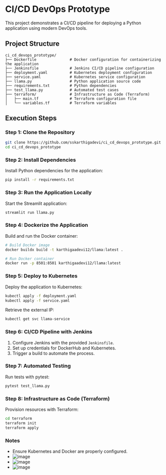 # CI/CD DevOps Prototype
This project demonstrates a CI/CD pipeline for deploying a Python application using modern DevOps tools.

## Project Structure
```
ci_cd_devops_prototype/
├── Dockerfile               # Docker configuration for containerizing the application
├── Jenkinsfile              # Jenkins CI/CD pipeline configuration
├── deployment.yaml          # Kubernetes deployment configuration
├── service.yaml             # Kubernetes service configuration
├── llama.py                 # Python application source code
├── requirements.txt         # Python dependencies
├── test_llama.py            # Automated test cases
├── terraform/               # Infrastructure as Code (Terraform)
│   ├── main.tf              # Terraform configuration file
│   └── variables.tf         # Terraform variables
```

## Execution Steps

### Step 1: Clone the Repository
```bash
git clone https://github.com/sskarthigadevi/ci_cd_devops_prototype.git
cd ci_cd_devops_prototype
```

### Step 2: Install Dependencies
Install Python dependencies for the application:
```bash
pip install -r requirements.txt
```

### Step 3: Run the Application Locally
Start the Streamlit application:
```bash
streamlit run llama.py
```

### Step 4: Dockerize the Application
Build and run the Docker container:
```bash
# Build Docker image
docker buildx build -t karthigaadevi12/llama:latest .

# Run Docker container
docker run -p 8501:8501 karthigaadevi12/llama:latest
```

### Step 5: Deploy to Kubernetes
Deploy the application to Kubernetes:
```bash
kubectl apply -f deployment.yaml
kubectl apply -f service.yaml
```
Retrieve the external IP:
```bash
kubectl get svc llama-service
```

### Step 6: CI/CD Pipeline with Jenkins
1. Configure Jenkins with the provided `Jenkinsfile`.
2. Set up credentials for DockerHub and Kubernetes.
3. Trigger a build to automate the process.

### Step 7: Automated Testing
Run tests with pytest:
```bash
pytest test_llama.py
```

### Step 8: Infrastructure as Code (Terraform)
Provision resources with Terraform:
```bash
cd terraform
terraform init
terraform apply
```

### Notes
- Ensure Kubernetes and Docker are properly configured.
- ![image](https://github.com/user-attachments/assets/9d614703-db01-415c-972a-5954ea4faffe)
- ![image](https://github.com/user-attachments/assets/52f2ed79-c0ee-4d20-883a-cab6fa83959d)
- ![image](https://github.com/user-attachments/assets/3a86b773-eaba-4d77-8882-94f85d3c342a)



